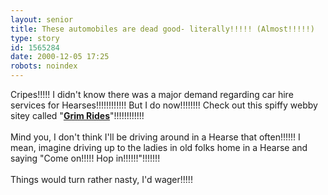 ```yaml
---
layout: senior
title: These automobiles are dead good- literally!!!!! (Almost!!!!!)
type: story
id: 1565284
date: 2000-12-05 17:25
robots: noindex
---
```

Cripes!!!!! I didn't know there was a major demand regarding car hire services for Hearses!!!!!!!!!!!! But I do now!!!!!!!! Check out this spiffy webby sitey called "<b><a href="http://www.grimrides.com/">Grim Rides</a></b>"!!!!!!!!!!!!<br/><br/>Mind you, I don't think I'll be driving around in a Hearse that often!!!!!! I mean, imagine driving up to the ladies in old folks home in a Hearse and saying "Come on!!!!! Hop in!!!!!!"!!!!!!! <br/><br/>Things would turn rather nasty, I'd wager!!!!!